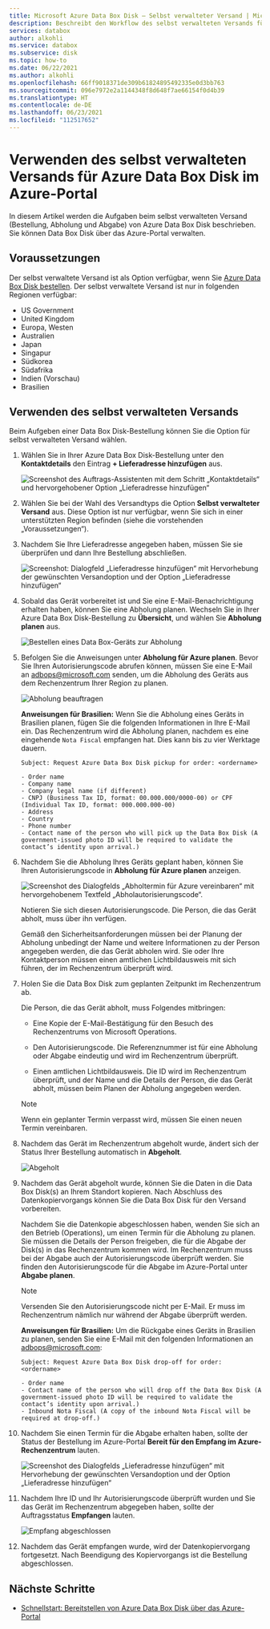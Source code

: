 ```yaml
---
title: Microsoft Azure Data Box Disk – Selbst verwalteter Versand | Microsoft-Dokumentation
description: Beschreibt den Workflow des selbst verwalteten Versands für Azure Data Box Disk-Geräte.
services: databox
author: alkohli
ms.service: databox
ms.subservice: disk
ms.topic: how-to
ms.date: 06/22/2021
ms.author: alkohli
ms.openlocfilehash: 66ff9018371de309b61824895492335e0d3bb763
ms.sourcegitcommit: 096e7972e2a1144348f8d648f7ae66154f0d4b39
ms.translationtype: HT
ms.contentlocale: de-DE
ms.lasthandoff: 06/23/2021
ms.locfileid: "112517652"
---
```

# <a name="use-self-managed-shipping-for-azure-data-box-disk-in-the-azure-portal"></a>Verwenden des selbst verwalteten Versands für Azure Data Box Disk im Azure-Portal

In diesem Artikel werden die Aufgaben beim selbst verwalteten Versand (Bestellung, Abholung und Abgabe) von Azure Data Box Disk beschrieben. Sie können Data Box Disk über das Azure-Portal verwalten.

## <a name="prerequisites"></a>Voraussetzungen

Der selbst verwaltete Versand ist als Option verfügbar, wenn Sie [Azure Data Box Disk bestellen](data-box-disk-deploy-ordered.md). Der selbst verwaltete Versand ist nur in folgenden Regionen verfügbar:

* US Government
* United Kingdom
* Europa, Westen
* Australien
* Japan
* Singapur
* Südkorea
* Südafrika
* Indien (Vorschau)
* Brasilien

## <a name="use-self-managed-shipping"></a>Verwenden des selbst verwalteten Versands

Beim Aufgeben einer Data Box Disk-Bestellung können Sie die Option für selbst verwalteten Versand wählen.

1. Wählen Sie in Ihrer Azure Data Box Disk-Bestellung unter den **Kontaktdetails**  den Eintrag **+ Lieferadresse hinzufügen** aus.

   ![Screenshot des Auftrags-Assistenten mit dem Schritt „Kontaktdetails“ und hervorgehobener Option „Lieferadresse hinzufügen“](media\data-box-portal-customer-managed-shipping\choose-self-managed-shipping-1.png)

2. Wählen Sie bei der Wahl des Versandtyps die Option **Selbst verwalteter Versand** aus. Diese Option ist nur verfügbar, wenn Sie sich in einer unterstützten Region befinden (siehe die vorstehenden „Voraussetzungen“).

3. Nachdem Sie Ihre Lieferadresse angegeben haben, müssen Sie sie überprüfen und dann Ihre Bestellung abschließen.

   ![Screenshot: Dialogfeld „Lieferadresse hinzufügen“ mit Hervorhebung der gewünschten Versandoption und der Option „Lieferadresse hinzufügen“](media\data-box-portal-customer-managed-shipping\choose-self-managed-shipping-2.png)

4. Sobald das Gerät vorbereitet ist und Sie eine E-Mail-Benachrichtigung erhalten haben, können Sie eine Abholung planen. Wechseln Sie in Ihrer Azure Data Box Disk-Bestellung zu **Übersicht**, und wählen Sie **Abholung planen** aus.

   ![Bestellen eines Data Box-Geräts zur Abholung](media\data-box-disk-portal-customer-managed-shipping\data-box-disk-user-pickup-01b.png)

5. Befolgen Sie die Anweisungen unter **Abholung für Azure planen**. Bevor Sie Ihren Autorisierungscode abrufen können, müssen Sie eine E-Mail an [adbops@microsoft.com](mailto:adbops@microsoft.com) senden, um die Abholung des Geräts aus dem Rechenzentrum Ihrer Region zu planen.

   ![Abholung beauftragen](media\data-box-disk-portal-customer-managed-shipping\data-box-disk-user-pickup-02c.png)

   **Anweisungen für Brasilien:** Wenn Sie die Abholung eines Geräts in Brasilien planen, fügen Sie die folgenden Informationen in Ihre E-Mail ein. Das Rechenzentrum wird die Abholung planen, nachdem es eine eingehende `Nota Fiscal` empfangen hat. Dies kann bis zu vier Werktage dauern.

   ```
   Subject: Request Azure Data Box Disk pickup for order: <ordername>

   - Order name
   - Company name
   - Company legal name (if different) 
   - CNPJ (Business Tax ID, format: 00.000.000/0000-00) or CPF (Individual Tax ID, format: 000.000.000-00)
   - Address 
   - Country 
   - Phone number 
   - Contact name of the person who will pick up the Data Box Disk (A government-issued photo ID will be required to validate the contact’s identity upon arrival.)   
   ```

6. Nachdem Sie die Abholung Ihres Geräts geplant haben, können Sie Ihren Autorisierungscode in **Abholung für Azure planen** anzeigen.

   ![Screenshot des Dialogfelds „Abholtermin für Azure vereinbaren“ mit hervorgehobenem Textfeld „Abholautorisierungscode“.](media\data-box-disk-portal-customer-managed-shipping\data-box-disk-authcode-01b.png)

   Notieren Sie sich diesen Autorisierungscode. Die Person, die das Gerät abholt, muss über ihn verfügen.

   Gemäß den Sicherheitsanforderungen müssen bei der Planung der Abholung unbedingt der Name und weitere Informationen zu der Person angegeben werden, die das Gerät abholen wird. Sie oder Ihre Kontaktperson müssen einen amtlichen Lichtbildausweis mit sich führen, der im Rechenzentrum überprüft wird.

7. Holen Sie die Data Box Disk zum geplanten Zeitpunkt im Rechenzentrum ab.

   Die Person, die das Gerät abholt, muss Folgendes mitbringen:

   * Eine Kopie der E-Mail-Bestätigung für den Besuch des Rechenzentrums von Microsoft Operations.

   * Den Autorisierungscode. Die Referenznummer ist für eine Abholung oder Abgabe eindeutig und wird im Rechenzentrum überprüft.

   * Einen amtlichen Lichtbildausweis. Die ID wird im Rechenzentrum überprüft, und der Name und die Details der Person, die das Gerät abholt, müssen beim Planen der Abholung angegeben werden.

   > [!NOTE]
   > Wenn ein geplanter Termin verpasst wird, müssen Sie einen neuen Termin vereinbaren.

8. Nachdem das Gerät im Rechenzentrum abgeholt wurde, ändert sich der Status Ihrer Bestellung automatisch in **Abgeholt**.

   ![Abgeholt](media\data-box-disk-portal-customer-managed-shipping\data-box-disk-ready-disk-01b.png)

9. Nachdem das Gerät abgeholt wurde, können Sie die Daten in die Data Box Disk(s) an Ihrem Standort kopieren. Nach Abschluss des Datenkopiervorgangs können Sie die Data Box Disk für den Versand vorbereiten.

   Nachdem Sie die Datenkopie abgeschlossen haben, wenden Sie sich an den Betrieb (Operations), um einen Termin für die Abholung zu planen. Sie müssen die Details der Person freigeben, die für die Abgabe der Disk(s) in das Rechenzentrum kommen wird. Im Rechenzentrum muss bei der Abgabe auch der Autorisierungscode überprüft werden. Sie finden den Autorisierungscode für die Abgabe im Azure-Portal unter **Abgabe planen**.

   > [!NOTE]
   > Versenden Sie den Autorisierungscode nicht per E-Mail. Er muss im Rechenzentrum nämlich nur während der Abgabe überprüft werden.

   **Anweisungen für Brasilien:** Um die Rückgabe eines Geräts in Brasilien zu planen, senden Sie eine E-Mail mit den folgenden Informationen an [adbops@microsoft.com](mailto:adbops@microsoft.com):

   ```
   Subject: Request Azure Data Box Disk drop-off for order: <ordername>

   - Order name
   - Contact name of the person who will drop off the Data Box Disk (A government-issued photo ID will be required to validate the contact’s identity upon arrival.) 
   - Inbound Nota Fiscal (A copy of the inbound Nota Fiscal will be required at drop-off.)   
   ```

10. Nachdem Sie einen Termin für die Abgabe erhalten haben, sollte der Status der Bestellung im Azure-Portal **Bereit für den Empfang im Azure-Rechenzentrum** lauten.

    ![Screenshot des Dialogfelds „Lieferadresse hinzufügen“ mit Hervorhebung der gewünschten Versandoption und der Option „Lieferadresse hinzufügen“](media\data-box-disk-portal-customer-managed-shipping\data-box-disk-authcode-dropoff-02b.png)

11. Nachdem Ihre ID und Ihr Autorisierungscode überprüft wurden und Sie das Gerät im Rechenzentrum abgegeben haben, sollte der Auftragsstatus **Empfangen** lauten.

    ![Empfang abgeschlossen](media\data-box-disk-portal-customer-managed-shipping\data-box-disk-received-01a.png)

11. Nachdem das Gerät empfangen wurde, wird der Datenkopiervorgang fortgesetzt. Nach Beendigung des Kopiervorgangs ist die Bestellung abgeschlossen.

## <a name="next-steps"></a>Nächste Schritte

* [Schnellstart: Bereitstellen von Azure Data Box Disk über das Azure-Portal](data-box-disk-quickstart-portal.md)
